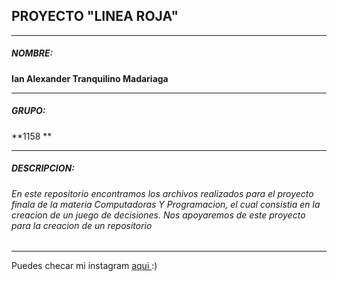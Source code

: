 ## PROYECTO "LINEA ROJA" 

------------


##### NOMBRE:
**Ian Alexander Tranquilino Madariaga**

------------


##### GRUPO:
**1158
**

------------
##### DESCRIPCION:
###### En este repositorio encontramos los archivos realizados para el proyecto finala de la materia Computadoras Y Programacion, el cual consistia en la creacion de un juego de decisiones. Nos apoyaremos de este proyecto para la creacion de un repositorio

------------

Puedes checar mi instagram [aqui ](https://www.instagram.com/ian_madariaga/ "aqui ") :)
